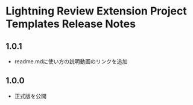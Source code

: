 #  Lightning Review Extension Project Templates Release Notes
 
## 1.0.1
* readme.mdに使い方の説明動画のリンクを追加 
## 1.0.0
* 正式版を公開





